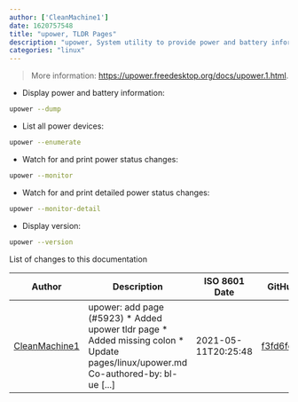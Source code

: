 ```yaml
---
author: ['CleanMachine1']
date: 1620757548
title: "upower, TLDR Pages"
description: "upower, System utility to provide power and battery information and statistics."
categories: "linux"
---
```

> More information: <https://upower.freedesktop.org/docs/upower.1.html>.

- Display power and battery information:

```bash
upower --dump
```

- List all power devices:

```bash
upower --enumerate
```

- Watch for and print power status changes:

```bash
upower --monitor
```

- Watch for and print detailed power status changes:

```bash
upower --monitor-detail
```

- Display version:

```bash
upower --version
```
List of changes to this documentation


Author | Description | ISO 8601 Date | GitHub link
------|-----|-----|-----
[CleanMachine1](mailto:78213164+CleanMachine1@users.noreply.github.com) | upower: add page (#5923) * Added upower tldr page * Added missing colon * Update pages/linux/upower.md Co-authored-by: bl-ue [...] | 2021-05-11T20:25:48 | [f3fd6fe9717b](https://github.com/tldr-pages/tldr/commit/f3fd6fe9717bc8a8614babd4967606a84ae271d4)

